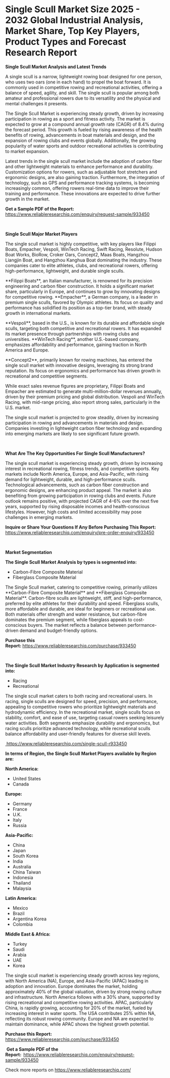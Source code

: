 <p><h1>Single Scull Market Size 2025 - 2032 Global Industrial Analysis, Market Share, Top Key Players, Product Types and Forecast Research Report</h1></p><p><strong>Single Scull Market Analysis and Latest Trends</strong></p>
<p><p>A single scull is a narrow, lightweight rowing boat designed for one person, who uses two oars (one in each hand) to propel the boat forward. It is commonly used in competitive rowing and recreational activities, offering a balance of speed, agility, and skill. The single scull is popular among both amateur and professional rowers due to its versatility and the physical and mental challenges it presents.</p><p>The Single Scull Market is experiencing steady growth, driven by increasing participation in rowing as a sport and fitness activity. The market is expected to grow at a compound annual growth rate (CAGR) of 8.4% during the forecast period. This growth is fueled by rising awareness of the health benefits of rowing, advancements in boat materials and design, and the expansion of rowing clubs and events globally. Additionally, the growing popularity of water sports and outdoor recreational activities is contributing to market expansion.</p><p>Latest trends in the single scull market include the adoption of carbon fiber and other lightweight materials to enhance performance and durability. Customization options for rowers, such as adjustable foot stretchers and ergonomic designs, are also gaining traction. Furthermore, the integration of technology, such as GPS and performance tracking systems, is becoming increasingly common, offering rowers real-time data to improve their training and performance. These innovations are expected to drive further growth in the market.</p></p>
<p><strong>Get a Sample PDF of the Report:&nbsp;</strong> <a href="https://www.reliableresearchiq.com/enquiry/request-sample/933450?utm_campaign=1870&utm_medium=2&utm_source=Github&utm_content=ia&utm_term=23012025&utm_id=single-scull">https://www.reliableresearchiq.com/enquiry/request-sample/933450</a></p>
<p>&nbsp;</p>
<p><strong>Single Scull Major Market Players</strong></p>
<p><p>The single scull market is highly competitive, with key players like Filippi Boats, Empacher, Vespoli, WinTech Racing, Swift Racing, Resolute, Hudson Boat Works, BioRow, Croker Oars, Concept2, Maas Boats, Hangzhou Liangjin Boat, and Hangzhou Kanghua Boat dominating the industry. These companies cater to elite athletes, clubs, and recreational rowers, offering high-performance, lightweight, and durable single sculls.</p><p>**Filippi Boats**, an Italian manufacturer, is renowned for its precision engineering and carbon fiber construction. It holds a significant market share, particularly in Europe, and continues to grow by innovating designs for competitive rowing. **Empacher**, a German company, is a leader in premium single sculls, favored by Olympic athletes. Its focus on quality and performance has solidified its position as a top-tier brand, with steady growth in international markets.</p><p>**Vespoli**, based in the U.S., is known for its durable and affordable single sculls, targeting both competitive and recreational rowers. It has expanded its market presence through partnerships with rowing clubs and universities. **WinTech Racing**, another U.S.-based company, emphasizes affordability and performance, gaining traction in North America and Europe.</p><p>**Concept2**, primarily known for rowing machines, has entered the single scull market with innovative designs, leveraging its strong brand reputation. Its focus on ergonomics and performance has driven growth in recreational and competitive segments.</p><p>While exact sales revenue figures are proprietary, Filippi Boats and Empacher are estimated to generate multi-million-dollar revenues annually, driven by their premium pricing and global distribution. Vespoli and WinTech Racing, with mid-range pricing, also report strong sales, particularly in the U.S. market.</p><p>The single scull market is projected to grow steadily, driven by increasing participation in rowing and advancements in materials and design. Companies investing in lightweight carbon fiber technology and expanding into emerging markets are likely to see significant future growth.</p></p>
<p>&nbsp;</p>
<p><strong>What Are The Key Opportunities For Single Scull Manufacturers?</strong></p>
<p><p>The single scull market is experiencing steady growth, driven by increasing interest in recreational rowing, fitness trends, and competitive sports. Key markets include North America, Europe, and Asia-Pacific, with rising demand for lightweight, durable, and high-performance sculls. Technological advancements, such as carbon fiber construction and ergonomic designs, are enhancing product appeal. The market is also benefiting from growing participation in rowing clubs and events. Future outlook remains positive, with projected CAGR of 4-6% over the next five years, supported by rising disposable incomes and health-conscious lifestyles. However, high costs and limited accessibility may pose challenges in emerging markets.</p></p>
<p><strong>Inquire or Share Your Questions If Any Before Purchasing This Report:</strong> <a href="https://www.reliableresearchiq.com/enquiry/pre-order-enquiry/933450?utm_campaign=1870&utm_medium=2&utm_source=Github&utm_content=ia&utm_term=23012025&utm_id=single-scull">https://www.reliableresearchiq.com/enquiry/pre-order-enquiry/933450</a></p>
<p>&nbsp;</p>
<p><strong>Market Segmentation</strong></p>
<p><strong>The Single Scull Market Analysis by types is segmented into:</strong></p>
<p><ul><li>Carbon-Fibre Composite Material</li><li>Fiberglass Composite Material</li></ul></p>
<p><p>The Single Scull market, catering to competitive rowing, primarily utilizes **Carbon-Fibre Composite Material** and **Fiberglass Composite Material**. Carbon-fibre sculls are lightweight, stiff, and high-performance, preferred by elite athletes for their durability and speed. Fiberglass sculls, more affordable and durable, are ideal for beginners or recreational use. Both materials offer strength and water resistance, but carbon-fibre dominates the premium segment, while fiberglass appeals to cost-conscious buyers. The market reflects a balance between performance-driven demand and budget-friendly options.</p></p>
<p><strong>Purchase this Report:&nbsp;</strong><a href="https://www.reliableresearchiq.com/purchase/933450?utm_campaign=1870&utm_medium=2&utm_source=Github&utm_content=ia&utm_term=23012025&utm_id=single-scull">https://www.reliableresearchiq.com/purchase/933450</a></p>
<p>&nbsp;</p>
<p><strong>The Single Scull Market Industry Research by Application is segmented into:</strong></p>
<p><ul><li>Racing</li><li>Recreational</li></ul></p>
<p><p>The single scull market caters to both racing and recreational users. In racing, single sculls are designed for speed, precision, and performance, appealing to competitive rowers who prioritize lightweight materials and hydrodynamic efficiency. In the recreational market, single sculls focus on stability, comfort, and ease of use, targeting casual rowers seeking leisurely water activities. Both segments emphasize durability and ergonomics, but racing sculls prioritize advanced technology, while recreational sculls balance affordability and user-friendly features for diverse skill levels.</p></p>
<p><a href="https://www.reliableresearchiq.com/single-scull-r933450?utm_campaign=1870&utm_medium=2&utm_source=Github&utm_content=ia&utm_term=23012025&utm_id=single-scull">&nbsp;https://www.reliableresearchiq.com/single-scull-r933450</a></p>
<p><strong>In terms of Region, the Single Scull Market Players available by Region are:</strong></p>
<p>
    <p> <strong> North America: </strong>
        <ul>
            <li>United States</li>
            <li>Canada</li>
        </ul>
        </p> 
    <p> <strong> Europe: </strong>
        <ul>
            <li>Germany</li>
            <li>France</li>
            <li>U.K.</li>
            <li>Italy</li>
            <li>Russia</li>
        </ul>
        </p> 
    <p> <strong> Asia-Pacific: </strong>
        <ul>
            <li>China</li>
            <li>Japan</li>
            <li>South Korea</li>
            <li>India</li>
            <li>Australia</li>
            <li>China Taiwan</li>
            <li>Indonesia</li>
            <li>Thailand</li>
            <li>Malaysia</li>
        </ul>
        </p> 
    <p> <strong> Latin America: </strong>
        <ul>
            <li>Mexico</li>
            <li>Brazil</li>
            <li>Argentina Korea</li>
            <li>Colombia</li>
        </ul>
        </p> 
    <p> <strong> Middle East & Africa: </strong>
        <ul>
            <li>Turkey</li>
            <li>Saudi</li>
            <li>Arabia</li>
            <li>UAE</li>
            <li>Korea</li>
        </ul>
    </p>
    </p>
<p><p>The single scull market is experiencing steady growth across key regions, with North America (NA), Europe, and Asia-Pacific (APAC) leading in adoption and innovation. Europe dominates the market, holding approximately 40% of the global valuation, driven by strong rowing culture and infrastructure. North America follows with a 30% share, supported by rising recreational and competitive rowing activities. APAC, particularly China, is rapidly growing, accounting for 20% of the market, fueled by increasing interest in water sports. The USA contributes 25% within NA, reflecting its robust rowing community. Europe and NA are expected to maintain dominance, while APAC shows the highest growth potential.</p></p>
<p><strong>Purchase this Report: </strong><a href="https://www.reliableresearchiq.com/purchase/933450?utm_campaign=1870&utm_medium=2&utm_source=Github&utm_content=ia&utm_term=23012025&utm_id=single-scull">https://www.reliableresearchiq.com/purchase/933450</a></p>
<p>&nbsp;<strong>Get a Sample PDF of the Report:&nbsp;&nbsp;</strong><a href="https://www.reliableresearchiq.com/enquiry/request-sample/933450?utm_campaign=1870&utm_medium=2&utm_source=Github&utm_content=ia&utm_term=23012025&utm_id=single-scull">https://www.reliableresearchiq.com/enquiry/request-sample/933450</a></p>
<p><strong></strong></p>
<p>Check more reports on <a href="https://www.reliableresearchiq.com/?utm_campaign=1870&utm_medium=2&utm_source=Github&utm_content=ia&utm_term=23012025&utm_id=single-scull">https://www.reliableresearchiq.com/</a></p>